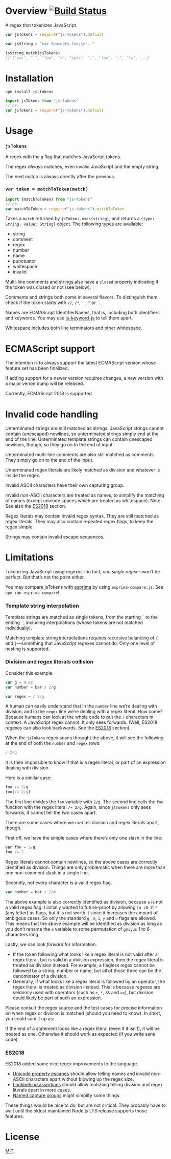 Overview [![Build Status](https://travis-ci.org/lydell/js-tokens.svg?branch=master)](https://travis-ci.org/lydell/js-tokens)
========

A regex that tokenizes JavaScript.

```js
var jsTokens = require("js-tokens").default

var jsString = "var foo=opts.foo;\n..."

jsString.match(jsTokens)
// ["var", " ", "foo", "=", "opts", ".", "foo", ";", "\n", ...]
```

Installation
============

`npm install js-tokens`

```js
import jsTokens from "js-tokens"
// or:
var jsTokens = require("js-tokens").default
```

Usage
=====

### `jsTokens` ###

A regex with the `g` flag that matches JavaScript tokens.

The regex _always_ matches, even invalid JavaScript and the empty string.

The next match is always directly after the previous.

### `var token = matchToToken(match)` ###

```js
import {matchToToken} from "js-tokens"
// or:
var matchToToken = require("js-tokens").matchToToken
```

Takes a `match` returned by `jsTokens.exec(string)`, and returns a `{type:
String, value: String}` object. The following types are available:

- string
- comment
- regex
- number
- name
- punctuator
- whitespace
- invalid

Multi-line comments and strings also have a `closed` property indicating if the token was closed or not (see below).

Comments and strings both come in several flavors. To distinguish them, check if the token starts with `//`, `/*`, `'`
, `"` or `` ` ``.

Names are ECMAScript IdentifierNames, that is, including both identifiers and keywords. You may use [is-keyword-js] to
tell them apart.

Whitespace includes both line terminators and other whitespace.

[is-keyword-js]: https://github.com/crissdev/is-keyword-js


ECMAScript support
==================

The intention is to always support the latest ECMAScript version whose feature set has been finalized.

If adding support for a newer version requires changes, a new version with a major verion bump will be released.

Currently, ECMAScript 2018 is supported.


Invalid code handling
=====================

Unterminated strings are still matched as strings. JavaScript strings cannot contain (unescaped) newlines, so
unterminated strings simply end at the end of the line. Unterminated template strings can contain unescaped newlines,
though, so they go on to the end of input.

Unterminated multi-line comments are also still matched as comments. They simply go on to the end of the input.

Unterminated regex literals are likely matched as division and whatever is inside the regex.

Invalid ASCII characters have their own capturing group.

Invalid non-ASCII characters are treated as names, to simplify the matching of names (except unicode spaces which are
treated as whitespace). Note: See also the [ES2018](#es2018) section.

Regex literals may contain invalid regex syntax. They are still matched as regex literals. They may also contain
repeated regex flags, to keep the regex simple.

Strings may contain invalid escape sequences.


Limitations
===========

Tokenizing JavaScript using regexes—in fact, _one single regex_—won’t be perfect. But that’s not the point either.

You may compare jsTokens with [esprima] by using `esprima-compare.js`. See `npm run esprima-compare`!

[esprima]: http://esprima.org/

### Template string interpolation ###

Template strings are matched as single tokens, from the starting `` ` `` to the ending `` ` ``, including
interpolations (whose tokens are not matched individually).

Matching template string interpolations requires recursive balancing of `{` and
`}`—something that JavaScript regexes cannot do. Only one level of nesting is supported.

### Division and regex literals collision ###

Consider this example:

```js
var g = 9.82
var number = bar / 2/g

var regex = / 2/g
```

A human can easily understand that in the `number` line we’re dealing with division, and in the `regex` line we’re
dealing with a regex literal. How come? Because humans can look at the whole code to put the `/` characters in context.
A JavaScript regex cannot. It only sees forwards. (Well, ES2018 regexes can also look backwards. See
the [ES2018](#es2018) section).

When the `jsTokens` regex scans throught the above, it will see the following at the end of both the `number`
and `regex` rows:

```js
/ 2/g
```

It is then impossible to know if that is a regex literal, or part of an expression dealing with division.

Here is a similar case:

```js
foo /= 2/g
foo(/= 2/g)
```

The first line divides the `foo` variable with `2/g`. The second line calls the
`foo` function with the regex literal `/= 2/g`. Again, since `jsTokens` only sees forwards, it cannot tell the two cases
apart.

There are some cases where we _can_ tell division and regex literals apart, though.

First off, we have the simple cases where there’s only one slash in the line:

```js
var foo = 2/g
foo /= 2
```

Regex literals cannot contain newlines, so the above cases are correctly identified as division. Things are only
problematic when there are more than one non-comment slash in a single line.

Secondly, not every character is a valid regex flag.

```js
var number = bar / 2/e
```

The above example is also correctly identified as division, because `e` is not a valid regex flag. I initially wanted to
future-proof by allowing `[a-zA-Z]*`
(any letter) as flags, but it is not worth it since it increases the amount of ambigous cases. So only the standard `g`
, `m`, `i`, `y` and `u` flags are allowed. This means that the above example will be identified as division as long as
you don’t rename the `e` variable to some permutation of `gmiyus` 1 to 6 characters long.

Lastly, we can look _forward_ for information.

- If the token following what looks like a regex literal is not valid after a regex literal, but is valid in a division
  expression, then the regex literal is treated as division instead. For example, a flagless regex cannot be followed by
  a string, number or name, but all of those three can be the denominator of a division.
- Generally, if what looks like a regex literal is followed by an operator, the regex literal is treated as division
  instead. This is because regexes are seldomly used with operators (such as `+`, `*`, `&&` and `==`), but division
  could likely be part of such an expression.

Please consult the regex source and the test cases for precise information on when regex or division is matched (should
you need to know). In short, you could sum it up as:

If the end of a statement looks like a regex literal (even if it isn’t), it will be treated as one. Otherwise it should
work as expected (if you write sane code).

### ES2018 ###

ES2018 added some nice regex improvements to the language.

- [Unicode property escapes] should allow telling names and invalid non-ASCII characters apart without blowing up the
  regex size.
- [Lookbehind assertions] should allow matching telling division and regex literals apart in more cases.
- [Named capture groups] might simplify some things.

These things would be nice to do, but are not critical. They probably have to wait until the oldest maintained Node.js
LTS release supports those features.

[Unicode property escapes]: http://2ality.com/2017/07/regexp-unicode-property-escapes.html

[Lookbehind assertions]: http://2ality.com/2017/05/regexp-lookbehind-assertions.html

[Named capture groups]: http://2ality.com/2017/05/regexp-named-capture-groups.html


License
=======

[MIT](LICENSE).

